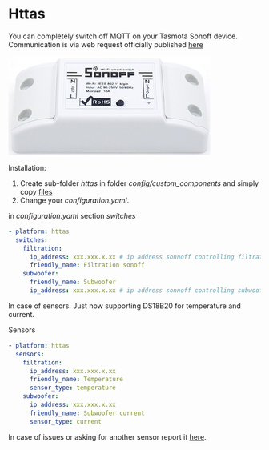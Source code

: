 # Httas

You can completely switch off MQTT on your Tasmota Sonoff device.
Communication is via web request officially published [here](https://github.com/arendst/Sonoff-Tasmota/wiki/Commands)

![Sonoff](https://github.com/JiriKursky/Custom_components/blob/master/library/sonoffbasic.jpg)

Installation: 
1. Create sub-folder *httas* in folder *config/custom_components* and simply copy [files](https://github.com/JiriKursky/Custom_components/tree/master/httas)
2. Change your *configuration.yaml*.


in *configuration.yaml* section *switches*
```yaml
- platform: httas
  switches:
    filtration:
      ip_address: xxx.xxx.x.xx # ip address sonnoff controlling filtration
      friendly_name: Filtration sonoff          
    subwoofer:
      friendly_name: Subwoofer
      ip_address: xxx.xxx.x.xx # ip address sonnoff controlling subwoofer        
```
In case of sensors. Just now supporting DS18B20 for temperature and current.

Sensors
```yaml
- platform: httas
  sensors:
    filtration:      
      ip_address: xxx.xxx.x.xx 
      friendly_name: Temperature
      sensor_type: temperature    
    subwoofer:      
      ip_address: xxx.xxx.x.xx
      friendly_name: Subwoofer current      
      sensor_type: current                  
```
In case of issues or asking for another sensor report it [here](https://github.com/JiriKursky/Hass.io_CZ_SK_custom_components/issues).
